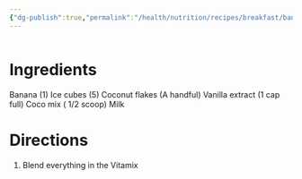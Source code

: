 ```yaml
---
{"dg-publish":true,"permalink":"/health/nutrition/recipes/breakfast/banana-shake/","tags":["cookmate"]}
---
```


![]()

# Ingredients

Banana (1)
Ice cubes (5)
Coconut flakes (A handful)
Vanilla extract (1 cap full)
Coco mix ( 1/2 scoop)
Milk

# Directions

1) Blend everything in the Vitamix